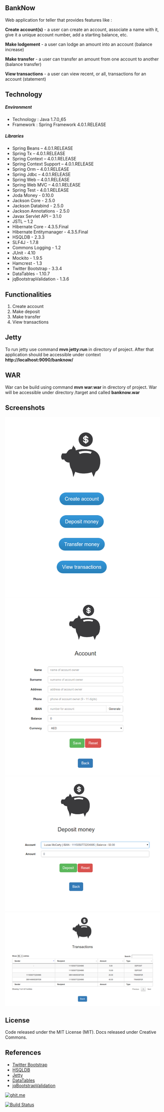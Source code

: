 ## BankNow

Web application for teller that provides features like :

**Create account(s)** - a user can create an account, associate a name with it, give it a unique
account number, add a starting balance, etc.

**Make lodgement** - a user can lodge an amount into an account (balance increase)

**Make transfer** - a user can transfer an amount from one account to another (balance
transfer)

**View transactions** - a user can view recent, or all, transactions for an account (statement)

## Technology

##### Environment

- Technology : Java 1.7.0_65
- Framework : Spring Framework 4.0.1.RELEASE

##### Libraries

- Spring Beans – 4.0.1.RELEASE
- Spring Tx – 4.0.1.RELEASE
- Spring Context – 4.0.1.RELEASE
- Spring Context Support – 4.0.1.RELEASE
- Spring Orm – 4.0.1.RELEASE
- Spring Jdbc – 4.0.1.RELEASE
- Spring Web – 4.0.1.RELEASE
- Spring Web MVC – 4.0.1.RELEASE
- Spring Test - 4.0.1.RELEASE
- Joda Money - 0.10.0
- Jackson Core - 2.5.0
- Jackson Databind - 2.5.0
- Jackson Annotations - 2.5.0
- Javax Servlet API – 3.1.0
- JSTL – 1.2
- Hibernate Core - 4.3.5.Final
- Hibernate Entitymanager - 4.3.5.Final
- HSQLDB - 2.3.3
- SLF4J - 1.7.8
- Commons Logging - 1.2
- JUnit - 4.10
- Mockito - 1.9.5
- Hamcrest - 1.3
- Twitter Bootstrap - 3.3.4
- DataTables - 1.10.7
- jqBootstrapValidation - 1.3.6

## Functionalities
1. Create account
2. Make deposit
3. Make transfer
4. View transactions

## Jetty
To run jetty use command **mvn jetty:run** in directory of project. After that application should be accessible under context **http://localhost:9090/banknow/**

## WAR
War can be build using command **mvn war:war** in directory of project. War will be accessible under directory /target and called **banknow.war**

## Screenshots

![Home](https://github.com/GarciaPL/GarciaPL.github.io/blob/master/img/banknow/Home.png "Home")
![CreateAccount](https://github.com/GarciaPL/GarciaPL.github.io/blob/master/img/banknow/CreateAccount.png "Create Account")
![DespoitMoney](https://github.com/GarciaPL/GarciaPL.github.io/blob/master/img/banknow/DepositMoney.png "Despoit Money")
![Transactions](https://github.com/GarciaPL/GarciaPL.github.io/blob/master/img/banknow/Transactions.png "Transactions")

## License
Code released under the MIT License (MIT). Docs released under Creative Commons.

## References
- [Twitter Bootstrap](http://getbootstrap.com)
- [HSQLDB](http://hsqldb.org)
- [Jetty](http://www.eclipse.org/jetty/)
- [DataTables](https://datatables.net)
- [jqBootstrapValidation](http://reactiveraven.github.io/jqBootstrapValidation/)

[![ghit.me](https://ghit.me/badge.svg?repo=GarciaPL/BankNow)](https://ghit.me/repo/GarciaPL/BankNow)

[![Build Status](https://travis-ci.org/GarciaPL/BankNow.svg?branch=master)](https://travis-ci.org/GarciaPL/BankNow)